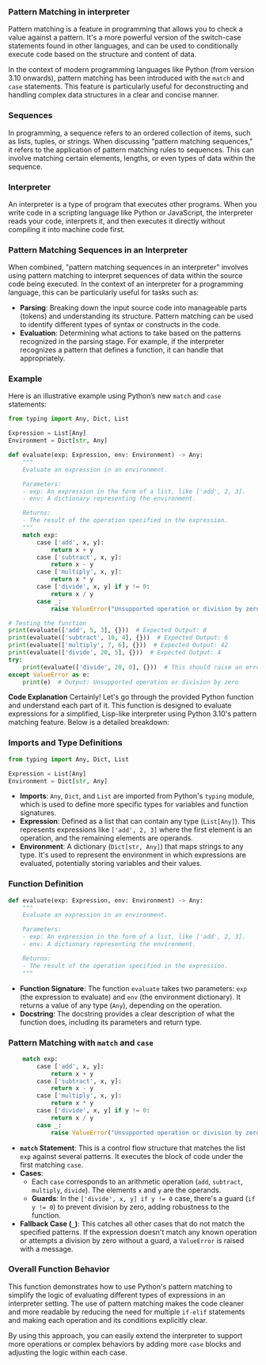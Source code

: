 ### Pattern Matching in interpreter

Pattern matching is a feature in programming that allows you to check a value against a pattern. It's a more powerful version of the switch-case statements found in other languages, and can be used to conditionally execute code based on the structure and content of data.

In the context of modern programming languages like Python (from version 3.10 onwards), pattern matching has been introduced with the `match` and `case` statements. This feature is particularly useful for deconstructing and handling complex data structures in a clear and concise manner.

### Sequences

In programming, a sequence refers to an ordered collection of items, such as lists, tuples, or strings. When discussing "pattern matching sequences," it refers to the application of pattern matching rules to sequences. This can involve matching certain elements, lengths, or even types of data within the sequence.

### Interpreter

An interpreter is a type of program that executes other programs. When you write code in a scripting language like Python or JavaScript, the interpreter reads your code, interprets it, and then executes it directly without compiling it into machine code first.

### Pattern Matching Sequences in an Interpreter

When combined, "pattern matching sequences in an interpreter" involves using pattern matching to interpret sequences of data within the source code being executed. In the context of an interpreter for a programming language, this can be particularly useful for tasks such as:

- **Parsing**: Breaking down the input source code into manageable parts (tokens) and understanding its structure. Pattern matching can be used to identify different types of syntax or constructs in the code.
- **Evaluation**: Determining what actions to take based on the patterns recognized in the parsing stage. For example, if the interpreter recognizes a pattern that defines a function, it can handle that appropriately.

### Example

Here is an illustrative example using Python’s new `match` and `case` statements:

```python
from typing import Any, Dict, List

Expression = List[Any]
Environment = Dict[str, Any]

def evaluate(exp: Expression, env: Environment) -> Any:
    """
    Evaluate an expression in an environment.

    Parameters:
    - exp: An expression in the form of a list, like ['add', 2, 3].
    - env: A dictionary representing the environment.

    Returns:
    - The result of the operation specified in the expression.
    """
    match exp:
        case ['add', x, y]:
            return x + y
        case ['subtract', x, y]:
            return x - y
        case ['multiply', x, y]:
            return x * y
        case ['divide', x, y] if y != 0:
            return x / y
        case _:
            raise ValueError("Unsupported operation or division by zero")

# Testing the function
print(evaluate(['add', 5, 3], {}))  # Expected Output: 8
print(evaluate(['subtract', 10, 4], {}))  # Expected Output: 6
print(evaluate(['multiply', 7, 6], {}))  # Expected Output: 42
print(evaluate(['divide', 20, 5], {}))  # Expected Output: 4
try:
    print(evaluate(['divide', 20, 0], {}))  # This should raise an error
except ValueError as e:
    print(e)  # Output: Unsupported operation or division by zero

```

**Code Explanation**
Certainly! Let's go through the provided Python function and understand each part of it. This function is designed to evaluate expressions for a simplified, Lisp-like interpreter using Python 3.10's pattern matching feature. Below is a detailed breakdown:

### Imports and Type Definitions

```python
from typing import Any, Dict, List

Expression = List[Any]
Environment = Dict[str, Any]
```

- **Imports**: `Any`, `Dict`, and `List` are imported from Python's `typing` module, which is used to define more specific types for variables and function signatures.
- **Expression**: Defined as a list that can contain any type (`List[Any]`). This represents expressions like `['add', 2, 3]` where the first element is an operation, and the remaining elements are operands.
- **Environment**: A dictionary (`Dict[str, Any]`) that maps strings to any type. It's used to represent the environment in which expressions are evaluated, potentially storing variables and their values.

### Function Definition

```python
def evaluate(exp: Expression, env: Environment) -> Any:
    """
    Evaluate an expression in an environment.

    Parameters:
    - exp: An expression in the form of a list, like ['add', 2, 3].
    - env: A dictionary representing the environment.

    Returns:
    - The result of the operation specified in the expression.
    """
```

- **Function Signature**: The function `evaluate` takes two parameters: `exp` (the expression to evaluate) and `env` (the environment dictionary). It returns a value of any type (`Any`), depending on the operation.
- **Docstring**: The docstring provides a clear description of what the function does, including its parameters and return type.

### Pattern Matching with `match` and `case`

```python
    match exp:
        case ['add', x, y]:
            return x + y
        case ['subtract', x, y]:
            return x - y
        case ['multiply', x, y]:
            return x * y
        case ['divide', x, y] if y != 0:
            return x / y
        case _:
            raise ValueError("Unsupported operation or division by zero")
```

- **`match` Statement**: This is a control flow structure that matches the list `exp` against several patterns. It executes the block of code under the first matching `case`.
- **Cases**:
  - Each `case` corresponds to an arithmetic operation (`add`, `subtract`, `multiply`, `divide`). The elements `x` and `y` are the operands.
  - **Guards**: In the `['divide', x, y] if y != 0` case, there's a guard (`if y != 0`) to prevent division by zero, adding robustness to the function.
- **Fallback Case (`_`)**: This catches all other cases that do not match the specified patterns. If the expression doesn't match any known operation or attempts a division by zero without a guard, a `ValueError` is raised with a message.

### Overall Function Behavior

This function demonstrates how to use Python's pattern matching to simplify the logic of evaluating different types of expressions in an interpreter setting. The use of pattern matching makes the code cleaner and more readable by reducing the need for multiple `if-elif` statements and making each operation and its conditions explicitly clear.

By using this approach, you can easily extend the interpreter to support more operations or complex behaviors by adding more `case` blocks and adjusting the logic within each case.